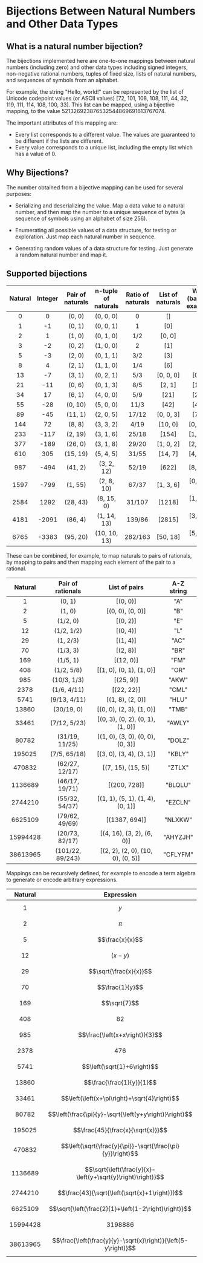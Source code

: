 
# Bijections Between Natural Numbers and Other Data Types

## What is a natural number bijection?

The bijections implemented here are one-to-one mappings between natural numbers (including zero) and other data types
including signed integers, non-negative rational numbers, tuples of fixed size, lists of natural numbers, and
sequences of symbols from an alphabet.

For example, the string "Hello, world!" can be represented by the list of Unicode codepoint values (or ASCII values)
[72, 101, 108, 108, 111, 44, 32, 119, 111, 114, 108, 100, 33]. This list can be mapped, using a bijective mapping,
to the value 521326923876532544869691613767074.

The important attributes of this mapping are:
- Every list corresponds to a different value. The values are guaranteed to be different if the lists are different. 
- Every value corresponds to a unique list, including the empty list which has a value of 0.

## Why Bijections?

The number obtained from a bijective mapping can be used for several purposes:

- Serializing and deserializing the value. Map a data value to a natural number, and then map the number to a unique 
  sequence of bytes (a sequence of symbols using an alphabet of size 256).

- Enumerating all possible values of a data structure, for testing or exploration. 
  Just map each natural number in sequence.

- Generating random values of a data structure for testing. Just generate a random natural number and map it.

## Supported bijections

|Natural|Integer|Pair of naturals|n-tuple of naturals|Ratio of naturals|List of naturals|Word (base 10 example)|
|:-:|:-:|:-:|:-:|:-:|:-:|:-:|
|0|0|(0, 0)|(0, 0, 0)|0|[]|[]|
|1|-1|(0, 1)|(0, 0, 1)|1|[0]|[0]|
|2|1|(1, 0)|(0, 1, 0)|1/2|[0, 0]|[1]|
|3|-2|(0, 2)|(1, 0, 0)|2|[1]|[2]|
|5|-3|(2, 0)|(0, 1, 1)|3/2|[3]|[4]|
|8|4|(2, 1)|(1, 1, 0)|1/4|[6]|[7]|
|13|-7|(3, 1)|(0, 2, 1)|5/3|[0, 0, 0]|[0, 2]|
|21|-11|(0, 6)|(0, 1, 3)|8/5|[2, 1]|[1, 0]|
|34|17|(6, 1)|(4, 0, 0)|5/9|[21]|[2, 3]|
|55|-28|(0, 10)|(5, 0, 0)|11/3|[42]|[4, 4]|
|89|-45|(11, 1)|(2, 0, 5)|17/12|[0, 0, 3]|[7, 8]|
|144|72|(8, 8)|(3, 3, 2)|4/19|[10, 0]|[0, 3, 3]|
|233|-117|(2, 19)|(3, 1, 6)|25/18|[154]|[1, 2, 2]|
|377|-189|(26, 0)|(3, 1, 8)|29/20|[1, 0, 2]|[2, 6, 6]|
|610|305|(15, 19)|(5, 4, 5)|31/55|[14, 7]|[4, 9, 9]|
|987|-494|(41, 2)|(3, 2, 12)|52/19|[622]|[8, 7, 6]|
|1597|-799|(1, 55)|(2, 8, 10)|67/37|[1, 3, 6]|[0, 4, 8, 6]|
|2584|1292|(28, 43)|(8, 15, 0)|31/107|[1218]|[1, 4, 7, 3]|
|4181|-2091|(86, 4)|(1, 14, 13)|139/86|[2815]|[3, 0, 7, 0]|
|6765|-3383|(95, 20)|(10, 10, 13)|282/163|[50, 18]|[5, 6, 5, 4]|

These can be combined, for example, to map naturals to pairs of rationals, by mapping to pairs and then mapping
each element of the pair to a rational.

|Natural|Pair of rationals|List of pairs|A-Z string|
|:-:|:-:|:-:|:-:|
|1|(0, 1)|[(0, 0)]|"A"
|2|(1, 0)|[(0, 0), (0, 0)]|"B"
|5|(1/2, 0)|[(0, 2)]|"E"
|12|(1/2, 1/2)|[(0, 4)]|"L"
|29|(1, 2/3)|[(1, 4)]|"AC"
|70|(1/3, 3)|[(2, 8)]|"BR"
|169|(1/5, 1)|[(12, 0)]|"FM"
|408|(1/2, 5/8)|[(1, 0), (0, 1), (1, 0)]|"OR"
|985|(10/3, 1/3)|[(25, 9)]|"AKW"
|2378|(1/6, 4/11)|[(22, 22)]|"CML"
|5741|(9/13, 4/11)|[(1, 8), (2, 0)]|"HLU"
|13860|(30/19, 0)|[(0, 0), (2, 3), (1, 0)]|"TMB"
|33461|(7/12, 5/23)|[(0, 3), (0, 2), (0, 1), (1, 0)]|"AWLY"
|80782|(31/19, 11/25)|[(1, 0), (3, 0), (0, 0), (0, 3)]|"DOLZ"
|195025|(7/5, 65/18)|[(3, 0), (3, 4), (3, 1)]|"KBLY"
|470832|(62/27, 12/17)|[(7, 15), (15, 5)]|"ZTLX"
|1136689|(46/17, 19/71)|[(200, 728)]|"BLQLU"
|2744210|(55/32, 54/37)|[(1, 1), (5, 1), (1, 4), (0, 1)]|"EZCLN"
|6625109|(79/62, 49/69)|[(1387, 694)]|"NLXKW"
|15994428|(20/73, 82/17)|[(4, 16), (3, 2), (6, 0)]|"AHYZJH"
|38613965|(101/22, 89/243)|[(2, 2), (2, 0), (10, 0), (0, 5)]|"CFLYFM"

Mappings can be recursively defined, for example to encode a term algebra to generate or encode
arbitrary expressions.

|Natural|Expression|
|:-:|:-:|
|1|$$y$$|
|2|$$\pi$$|
|5|$$\frac{x}{x}$$|
|12|$$\left(x-y\right)$$|
|29|$$\sqrt{\frac{x}{x}}$$|
|70|$$\frac{1}{y}$$|
|169|$$\sqrt{7}$$|
|408|$$82$$|
|985|$$\frac{\left(x+x\right)}{3}$$|
|2378|$$476$$|
|5741|$$\left(\sqrt{1}+6\right)$$|
|13860|$$\frac{\frac{1}{y}}{1}$$|
|33461|$$\left(\left(x+\pi\right)+\sqrt{4}\right)$$|
|80782|$$\left(\frac{\pi}{y}-\sqrt{\left(y+y\right)}\right)$$|
|195025|$$\frac{45}{\frac{x}{\sqrt{x}}}$$|
|470832|$$\left(\sqrt{\frac{y}{\pi}}-\sqrt{\frac{\pi}{y}}\right)$$|
|1136689|$$\sqrt{\left(\frac{y}{x}-\left(y+\sqrt{y}\right)\right)}$$|
|2744210|$$\frac{43}{\sqrt{\left(\sqrt{x}+1\right)}}$$|
|6625109|$$\sqrt{\left(\frac{2}{1}+\left(1-2\right)\right)}$$|
|15994428|$$3198886$$|
|38613965|$$\frac{\left(\frac{y}{y}-\sqrt{x}\right)}{\left(5-y\right)}$$|